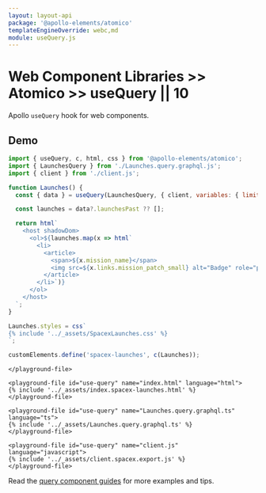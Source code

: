 ```yaml
---
layout: layout-api
package: '@apollo-elements/atomico'
templateEngineOverride: webc,md
module: useQuery.js
---
```

<!-- ----------------------------------------------------------------------------------------
     Welcome! This file includes automatically generated API documentation.
     To edit the docs that appear within, find the original source file under `packages/*`,
     corresponding to the package name and module in this YAML front-matter block.
     Thank you for your interest in Apollo Elements 😁
------------------------------------------------------------------------------------------ -->

# Web Component Libraries >> Atomico >> useQuery || 10

Apollo `useQuery` hook for web components.

## Demo

<style data-helmet>
#use-query {
  --playground-ide-height: 350px;
}
</style>

<playground id="use-query">
    <playground-file id="use-query" name="launches.js" language="js">

```js
import { useQuery, c, html, css } from '@apollo-elements/atomico';
import { LaunchesQuery } from './Launches.query.graphql.js';
import { client } from './client.js';

function Launches() {
  const { data } = useQuery(LaunchesQuery, { client, variables: { limit: 3 } });

  const launches = data?.launchesPast ?? [];

  return html`
    <host shadowDom>
      <ol>${launches.map(x => html`
        <li>
          <article>
            <span>${x.mission_name}</span>
            <img src=${x.links.mission_patch_small} alt="Badge" role="presentation"/>
          </article>
        </li>`)}
      </ol>
    </host>
  `;
}

Launches.styles = css`
{% include '../_assets/SpacexLaunches.css' %}
`;

customElements.define('spacex-launches', c(Launches));
```
    </playground-file>

    <playground-file id="use-query" name="index.html" language="html">
    {% include '../_assets/index.spacex-launches.html' %}
    </playground-file>

    <playground-file id="use-query" name="Launches.query.graphql.ts" language="ts">
    {% include '../_assets/Launches.query.graphql.ts' %}
    </playground-file>

    <playground-file id="use-query" name="client.js" language="javascript">
    {% include '../_assets/client.spacex.export.js' %}
    </playground-file>

</playground>


Read the [query component guides](/guides/usage/queries/) for more examples and tips.
